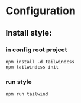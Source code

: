 # Configuration

## Install style:

### in config root project
    npm install -d tailwindcss
    npm tailwindcss init

### run style
    npm run tailwind